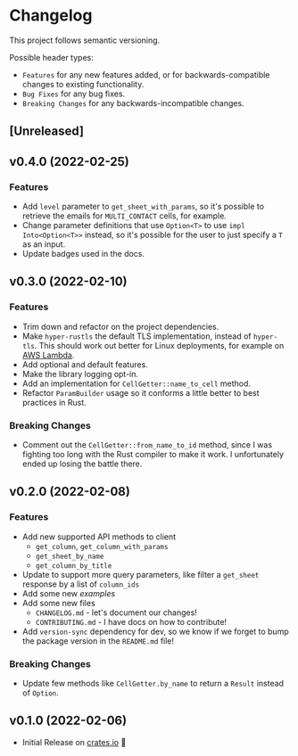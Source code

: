 # Changelog

This project follows semantic versioning.

Possible header types:

- `Features` for any new features added, or for backwards-compatible
  changes to existing functionality.
- `Bug Fixes` for any bug fixes.
- `Breaking Changes` for any backwards-incompatible changes.

## [Unreleased]

## v0.4.0 (2022-02-25)

### Features

* Add `level` parameter to `get_sheet_with_params`, so it's possible to retrieve
  the emails for `MULTI_CONTACT` cells, for example.
* Change parameter definitions that use `Option<T>` to use `impl Into<Option<T>>` instead, so it's possible
  for the user to just specify a `T` as an input.
* Update badges used in the docs.

## v0.3.0 (2022-02-10)

### Features

- Trim down and refactor on the project dependencies.
- Make `hyper-rustls` the default TLS implementation, instead of `hyper-tls`. This should
  work out better for Linux deployments, for example on [AWS Lambda].
- Add optional and default features.
- Make the library logging opt-in.
- Add an implementation for `CellGetter::name_to_cell` method.
- Refactor `ParamBuilder` usage so it conforms a little better to best practices in Rust.

[AWS Lambda]: https://docs.aws.amazon.com/sdk-for-rust/latest/dg/lambda.html

### Breaking Changes

- Comment out the `CellGetter::from_name_to_id` method, since I was fighting
   too long with the Rust compiler to make it work. I unfortunately ended up losing the battle there.

## v0.2.0 (2022-02-08)

### Features

- Add new supported API methods to client
  - `get_column`, `get_column_with_params`
  - `get_sheet_by_name`
  - `get_column_by_title`
- Update to support more query parameters, like filter a `get_sheet`
  response by a list of `column_ids`
- Add some new *examples*
- Add some new files
  - `CHANGELOG.md` - let's document our changes!
  - `CONTRIBUTING.md` - I have docs on how to contribute!
- Add `version-sync` dependency for dev, so we know if we forget to bump
  the package version in the `README.md` file!

### Breaking Changes

- Update few methods like `CellGetter.by_name` to return
  a `Result` instead of `Option`.

## v0.1.0 (2022-02-06)

- Initial Release on [crates.io][] :tada:

[crates.io]: https://crates.io/crates/smartsheet-rs
